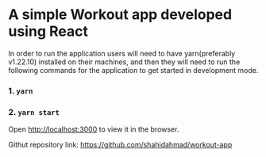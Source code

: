 # A simple Workout app developed using React

In order to run the application users will need to have yarn(preferably v1.22.10) installed on their machines, and then
they will need to run the following commands for the application to get started in development mode.

### 1.  `yarn`
### 2.  `yarn start` 

Open [http://localhost:3000](http://localhost:3000) to view it in the browser.

Githut repository link: https://github.com/shahidahmad/workout-app
